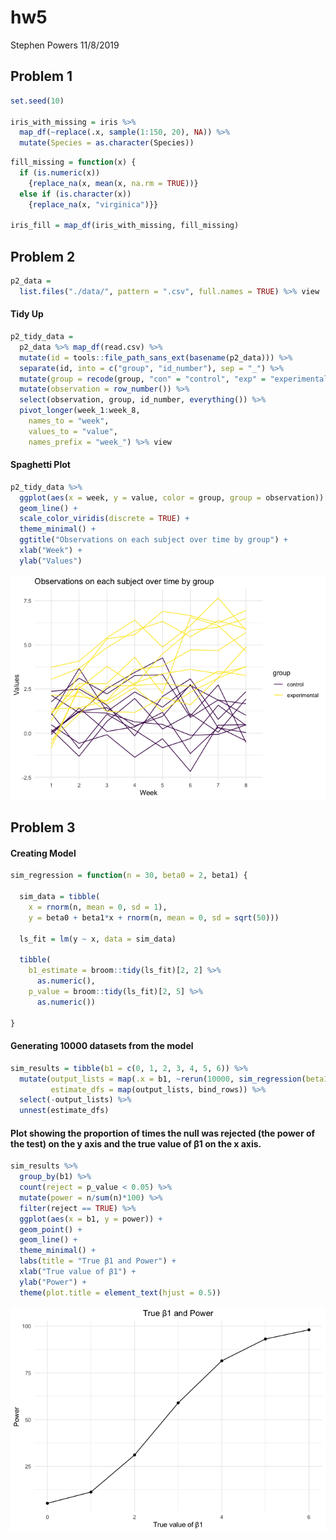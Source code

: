 hw5
================
Stephen Powers
11/8/2019

## Problem 1

``` r
set.seed(10)

iris_with_missing = iris %>% 
  map_df(~replace(.x, sample(1:150, 20), NA)) %>%
  mutate(Species = as.character(Species))
```

``` r
fill_missing = function(x) {
  if (is.numeric(x)) 
    {replace_na(x, mean(x, na.rm = TRUE))} 
  else if (is.character(x)) 
    {replace_na(x, "virginica")}}

iris_fill = map_df(iris_with_missing, fill_missing)
```

## Problem 2

``` r
p2_data = 
  list.files("./data/", pattern = ".csv", full.names = TRUE) %>% view
```

#### Tidy Up

``` r
p2_tidy_data = 
  p2_data %>% map_df(read.csv) %>% 
  mutate(id = tools::file_path_sans_ext(basename(p2_data))) %>% 
  separate(id, into = c("group", "id_number"), sep = "_") %>% 
  mutate(group = recode(group, "con" = "control", "exp" = "experimental")) %>% 
  mutate(observation = row_number()) %>%
  select(observation, group, id_number, everything()) %>% 
  pivot_longer(week_1:week_8,
    names_to = "week",
    values_to = "value",
    names_prefix = "week_") %>% view
```

#### Spaghetti Plot

``` r
p2_tidy_data %>% 
  ggplot(aes(x = week, y = value, color = group, group = observation)) +
  geom_line() +
  scale_color_viridis(discrete = TRUE) +
  theme_minimal() +
  ggtitle("Observations on each subject over time by group") +
  xlab("Week") +
  ylab("Values") 
```

![](hw5_files/figure-gfm/unnamed-chunk-5-1.png)<!-- -->

## Problem 3

#### Creating Model

``` r
sim_regression = function(n = 30, beta0 = 2, beta1) {
  
  sim_data = tibble(
    x = rnorm(n, mean = 0, sd = 1),
    y = beta0 + beta1*x + rnorm(n, mean = 0, sd = sqrt(50)))
  
  ls_fit = lm(y ~ x, data = sim_data)
  
  tibble(
    b1_estimate = broom::tidy(ls_fit)[2, 2] %>% 
      as.numeric(),
    p_value = broom::tidy(ls_fit)[2, 5] %>% 
      as.numeric())
  
}
```

#### Generating 10000 datasets from the model

``` r
sim_results = tibble(b1 = c(0, 1, 2, 3, 4, 5, 6)) %>% 
  mutate(output_lists = map(.x = b1, ~rerun(10000, sim_regression(beta1 = .x))),
         estimate_dfs = map(output_lists, bind_rows)) %>%
  select(-output_lists) %>%
  unnest(estimate_dfs)
```

#### Plot showing the proportion of times the null was rejected (the power of the test) on the y axis and the true value of β1 on the x axis.

``` r
sim_results %>% 
  group_by(b1) %>%
  count(reject = p_value < 0.05) %>% 
  mutate(power = n/sum(n)*100) %>% 
  filter(reject == TRUE) %>%
  ggplot(aes(x = b1, y = power)) +
  geom_point() + 
  geom_line() +
  theme_minimal() +
  labs(title = "True β1 and Power") +
  xlab("True value of β1") +
  ylab("Power") +
  theme(plot.title = element_text(hjust = 0.5))
```

![](hw5_files/figure-gfm/unnamed-chunk-8-1.png)<!-- -->
